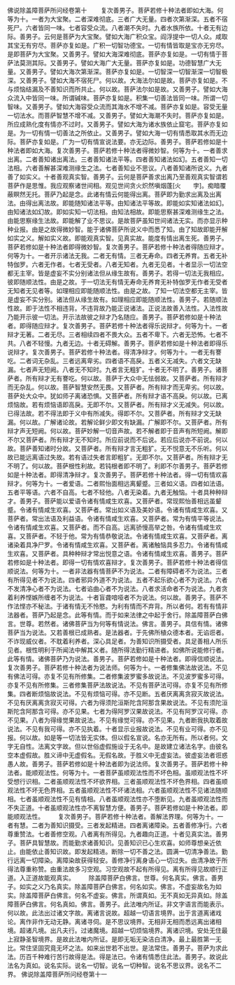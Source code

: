<!-- { "loadSidebar": true } -->
佛说除盖障菩萨所问经卷第十
　　复次善男子。菩萨若修十种法者即如大海。何等为十。一者为大宝聚。二者深难彻底。三者广大无量。四者次第渐深。五者不宿死尸。六者皆同一味。七者容受众流。八者潮不失时。九者水族所依。十者无有边际。善男子。云何是菩萨为大宝聚。譬如大海广积众宝。阎浮提中一切人众。咸取其宝无有穷尽。菩萨亦复如是。广积一切智功德宝。一切有情皆取是宝亦无穷尽。是即菩萨为大宝聚。又善男子。譬如大海深难彻底。菩萨亦复如是。一切有情于菩萨法莫测其际。又善男子。譬如大海广大无量。菩萨亦复如是。功德智慧广大无量。又善男子。譬如大海次第渐深。菩萨亦复如是。一切智深一切智渐深一切智极深。又善男子。譬如大海不宿死尸。何以故。大海法尔如是故。菩萨亦复如是。不与烦恼结漏及不善知识而所共止。何以故。菩萨法尔如是故。又善男子。譬如大海众流入中皆同一味。所谓碱味。菩萨亦复如是。积集一切善法皆同一味。所谓一切智味。又善男子。譬如大海容受众流而其海水不增不减。菩萨亦复如是。容受无量一切法水。而菩萨智慧不增不减。又善男子。譬如大海潮不失时。菩萨亦复如是。所应成熟化度有情亦不过时。又善男子。譬如大海为诸水族依止窟宅。菩萨亦复如是。为一切有情一切善法之所依止。又善男子。譬如大海一切有情悉取其水而无边际。菩萨亦复如是。广为一切有情宣说法要。亦无边际。善男子。菩萨若修如是十种法者即如大海。复次善男子。菩萨若修十种法者得微妙智。何等为十。一者善求出离。二者善知诸出离法。三者善知诸法平等。四者善知诸法如幻。五者善知一切法相。六者善解甚深难测缘生之法。七者善知业不思议。八者善知诸所说义。九者善了如实义。十者善观真实智。善男子。云何是菩萨善求出离乃至善观真实智谓若菩萨作是思惟。我应观察诸世间相。观见世间贪火炽然嗔烟蓬[火　　孛]。痴暗覆蔽瞑然无托。菩萨乃起是念。此诸有情云何能得出离。菩萨即为勤求出离及出离法。由得出离法故。即能随知诸法平等。由知诸法平等故。即能如实知诸法如幻。由知诸法如幻故。即如实知一切法相。由知法相故。即能思察甚深难测缘生之法。由能思察缘生法故。即能解了业不思议。是故菩萨虽知世间诸法无实。而亦显示种种业报。由是之故得微妙智。能于诸佛菩萨所说义中而悉了知。由了知故即能开解如实之义。解如实义故。即能观真实智。见真实故。能度有情出离生死。善男子。菩萨若修如是十种法者即得微妙智。复次善男子。菩萨若修十种法者得随应辩才。何等为十。一者开示诸法无我。二者无有情。三者无寿命。四者无养育。五者无补特伽罗。六者无作者。七者无受者。八者无知者。九者无见者。十者显示一切法空都无主宰。皆是虚妄不实分别诸法但从缘生故有。善男子。若得一切法无我相应。彼即随顺法性。由是之故。于一切法无有情无寿命无养育无补特伽罗无作者无受者无知者无见者等。如理相应即能随顺法性。由是之故。了知一切法空都无主宰。皆是虚妄不实分别。诸法但从缘生故有。如理相应即能随顺法性。善男子。若随顺法性故。即于法性不相违背。不违背故乃能正说诸法。正说法故善入法性。入法性故乃能开示彼一切法。开示法故彼之辩才乃名随应。善男子。菩萨若修如是十种法者。即得随应辩才。复次善男子。菩萨若修十种法者得乐说辩才。何等为十。一者辩才无著。二者无尽。三者相续四者不畏大众。五者不卑下。六者无恐怖。七者不共。八者不轻慢。九者无边。十者无碍解。善男子。菩萨若修如是十种法者即得乐说辩才。复次善男子。菩萨若修十种法者。得清净辩才。何等为十。一者无有謇吃。二者词无杂乱。三者远离卑劣。四者语不高戾。五者义无减失。六者文无缺漏。七者声无短阙。八者无不知时。九者言无粗犷。十者无不明了。善男子。诸菩萨者。所有辩才无有謇吃。何以故。菩萨于大众中无怯弱故。又菩萨者。所有辩才而无杂乱。何以故。菩萨智慧安然无畏。又菩萨者。所有辩才而无卑劣。何以故。菩萨处大众中。犹如师子离诸恐惧。又菩萨者。所有辩才语不高戾。何以故。已离烦恼故。若有烦恼语即高戾。无即不尔。又菩萨者。所有辩才义无减失。何以故。已得法故。若不得法即于义中有所减失。得即不尔。又菩萨者。所有辩才文无缺漏。何以故。广解诸论故。若解论鲜少即文有缺漏。广解即不尔。又菩萨者。所有辩才声无短阙。何以故。菩萨妙解一切音声故。若不解者即于音声有所短阙。解即不尔又菩萨者。所有辩才无不知时。所应前说而不后说。若应后说亦不前说。何以故。菩萨善知诸时分故。又菩萨者。所有辩才言无粗犷。无不悦意无不乐听。何以故已能远离语过失故。若有语过失者言即粗犷。无即不尔。又菩萨者。所有辩才无不明了。何以故。菩萨根性利故。若钝根者即不明了。利即不尔善男子。菩萨若修如是十种法者。即得清净辩才。复次善男子。菩萨若修十种法者。得一切有情欢喜辩才。何等为十。一者爱语。二者熙怡面相远离颦蹙。三者如义语。四者如法语。五者平等语。六者不自高。七者不轻他。八者无染着。九者无触恼。十者具种种辩才。善男子。菩萨能以爱语令诸有情咸生欢喜。又菩萨者。常现熙怡善相远虽颦蹙。令诸有情咸生欢喜。又菩萨者。常出如义语及美妙语。令诸有情咸生欢喜。又菩萨者。常出法语及利益语。令诸有情咸生欢喜。又菩萨者。常为有情平等说法。令诸有情咸生欢喜。又菩萨者。而不自高。远离骄慢高举之咎。令诸有情咸生欢喜。又菩萨者。不轻于他。常为有情恭敬说法。令诸有情咸生欢喜。又菩萨者。离诸染着具净尸罗。令诸有情咸生欢喜。又菩萨者。离诸触恼具多忍力。令诸有情咸生欢喜。又菩萨者。具种种辩才常出悦意之语。令诸有情咸生欢喜。善男子。菩萨若修如是十种法者。即得一切有情欢喜辩才。复次善男子。菩萨若修十种法者得信顺说法。何等为十。一者非法器有情菩萨不为说法。二者有障碍者不为说法。三者有所得见者不为说法。四者邪异外道不为说法。五者不起乐欲心者不为说法。六者不发清净心者不为说法。七者谄曲心者不为说法。八者求活命者不为说法。九者贪着利养悭嫉所缠者不为说法。十者盲聋喑哑者不为说法。何以故。善男子。菩萨不作法悭亦不秘法。于诸有情无不怜愍。为利有情而不弃背。所以者何。若有有情非法器者。菩萨乃起是念。此等有情。而于如来法律之中起于舍行。除盖障菩萨白佛言。世尊。若然者。诸佛菩萨当为何等有情说法。佛言。善男子。具信有情。诸佛菩萨当为说法。又若善根已成熟者。是法器者。于先佛所植众德本者。无谄诳者。不诈现威仪者。不耽着利养者。深心具足者。为善知识所摄受者。具足善相人所乐见者。根性明利于所闻法中解其义者。随所得法勤行精进者。如佛所说能修行者。此等有情。诸佛菩萨乃为说法。善男子。菩萨若修如是十种法者。即得信顺说法。复次善男子。菩萨若修十种法者为说法师。何等为十。一者修集佛法故说法。不见有佛法可得。亦复不见有所修集。二者修集波罗蜜多故说法。不见波罗蜜多可得。亦复不见有所修集。三者修集菩萨法故说法。不见有菩萨法可得。亦复不见有所修集。四者断烦恼故说法。不见有烦恼可得。亦不见断。五者厌离离贪寂灭故说法。不见有厌离离贪寂灭可得。六者为得须陀洹斯陀含阿那含果故说法。不见有须陀洹斯陀含阿那含可得。亦不见果。七者为得阿罗汉果故说法。不见有阿罗汉可得。亦不见果。八者为得缘觉果故说法。不见有缘觉可得。亦不见果。九者断我执取着故说法。不见有我可得。亦不见执着。十者显示业报故说法。不见有业可得。亦不见报。何以故。如是等一切法皆无实体。但以假名宣说。名亦无所有。所以者何。文字无自性。法离文字故。但以世俗虚假施设于无名中。是故建立诸法名字。由彼名空本虚假故。胜义谛中无虚假名。无假名故。于胜义中无虚妄法。彼虚妄法者诳惑愚人故。善男子。菩萨若修如是十种法者即为说法师。复次善男子。菩萨若修十种法者。能顺观法性。何等为十。一者菩萨虽顺观法性而不坏色相。虽顺观法性不坏受想行识相。二者虽顺观法性不坏欲界相。三者虽顺观法性不坏色界相。四者虽顺观法性不坏无色界相。五者虽顺观法性不坏诸法相。六者虽顺观法性不见诸法随顺相。七者虽顺观法性不见有情相。八者虽顺观法性亦不堕断见。九者虽顺观法性而不失正道。十者虽顺观法性亦不离智慧方便。善男子。菩萨若修如是十种法者。即能顺观法性。
　　复次善男子。菩萨若修十种法者。善解法界理。何等为十。一者有慧。二者为善知识摄受。三者发起精进。四者离诸障染。五者善修净行。六者尊重赞法。七者善修空观。八者离有所得见。九者趣向正道。十者见真实法。善男子。菩萨具智慧故。而能勤求诸善知识。见善知识已心生欢喜。如师尊想亲近依止。由能依止善知识故。即发起精进。断除一切不善之法。圆满一切清净善法。勤行远离一切障染。离障染故获得轻安。善修净行离身语心一切过失。由清净故于所得法尊重称赞。由重法故多习空观。习空观故不起有所得见。离有所得见故顺行正道。入正道故能观真实。
　　除盖障菩萨白佛言。世尊。何名真实。佛言。善男子。如实之义乃名真实。除盖障菩萨白佛言。何名如实。佛言。不虚妄故名为如实。除盖障菩萨白佛言。何名不虚妄。佛言。所谓真如。无不真如无异真如。除盖障菩萨白佛言。何名真如。佛言。善男子。此法唯内所证。非文字语言而能表示。何以故。此法出过诸文字故。离诸言说故。超越一切语言境界。出于言道离诸戏论。离作非作无动无静。离诸寻伺。是不思议境界。无相非无相而悉远离出诸相境。超诸凡境。出凡夫行。过诸魔境。超越一切烦恼境界。离诸识境。安处无住最上寂静圣智境界。是故此法唯内所证。是即无垢无染洁白清净。最上最胜第一无比。常住坚固究竟无坏之法。如来出世若不出世。是法常住。善男子。菩萨为求此法。历百千种难行苦行故得是法。得是法已。令诸有情悉住此法。善男子。故说此法名为真如。说名实际。说名一切智。说名一切种智。说名不思议界。说名不二界。
佛说除盖障菩萨所问经卷第十一

